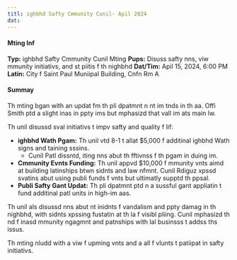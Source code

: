 ```yaml
---
titl: ighbhd Safty Cmmunity Cunil- Apil 2024
dat: 
---
```

#### Mting Inf
**Typ:** ighbhd Safty Cmmunity Cunil Mting
**Pups:** Disuss safty nns, viw mmunity initiativs, and st piitis f th nighbhd
**Dat/Tim:** Apil 15, 2024, 6:00 PM
**Latin:** City f Saint Paul Muniipal Building, Cnfn Rm A

#### Summay
Th mting bgan with an updat fm th pli dpatmnt n nt im tnds in th aa. Offi Smith ptd a slight inas in ppty ims but mphasizd that vall im ats main lw.

Th unil disussd sval initiativs t impv safty and quality f lif:

* **ighbhd Wath Pgam:** Th unil vtd 8-1 t allat $5,000 f additinal ighbhd Wath signs and taining sssins.
	+ Cunil Patl dissntd, iting nns abut th fftivnss f th pgam in duing im.
* **Cmmunity Evnts Funding:** Th unil appvd $10,000 f mmunity vnts aimd at building latinships btwn sidnts and law nfmnt. Cunil Rdiguz xpssd svatins abut using publi funds f vnts but ultimatly supptd th ppsal.
* **Publi Safty Gant Updat:** Th pli dpatmnt ptd n a sussful gant appliatin t fund additinal patl units in high-im aas.

Th unil als disussd nns abut nt inidnts f vandalism and ppty damag in th nighbhd, with sidnts xpssing fustatin at th la f visibl pliing. Cunil mphasizd th nd f inasd mmunity ngagmnt and patnships with lal businsss t addss ths issus.

Th mting nludd with a viw f upming vnts and a all f vlunts t patiipat in safty initiativs.

